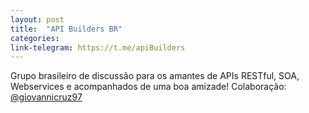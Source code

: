 ```yaml
---
layout: post
title:  "API Builders BR"
categories:
link-telegram: https://t.me/apiBuilders
---
```

Grupo brasileiro de discussão para os amantes de APIs RESTful, SOA, Webservices e acompanhados de uma boa amizade!
Colaboração: [@giovannicruz97](https://github.com/giovannicruz97)
